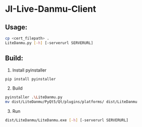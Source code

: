 # JI-Live-Danmu-Client

## Usage:

```bash
cp <cert_filepath> .
LiteDanmu.py [-h] [-serverurl SERVERURL]
```

## Build:

1. Install pyinstaller
```bash
pip install pyinstaller
```
2. Build
```bash
pyinstaller .\LiteDanmu.py
mv dist/LiteDanmu/PyQt5/Qt/plugins/platforms/ dist/LiteDanmu
```
3. Run
```bash
dist/LiteDanmu/LiteDanmu.exe [-h] [-serverurl SERVERURL]
```

